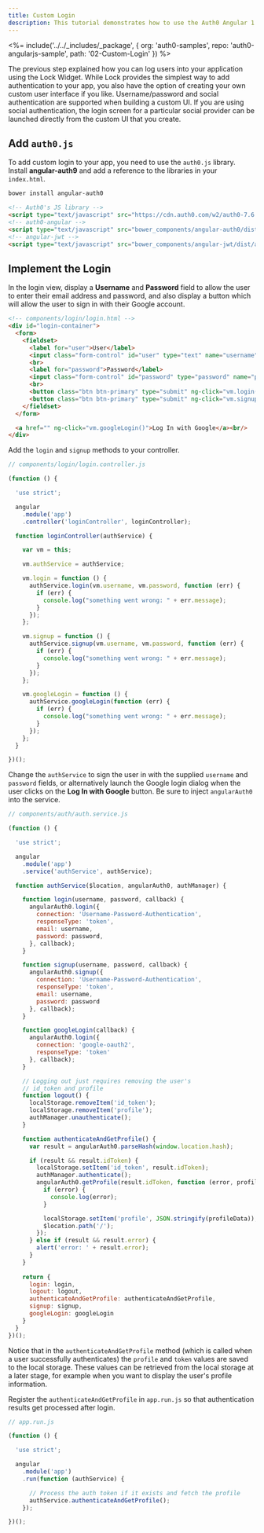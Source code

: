```yaml
---
title: Custom Login
description: This tutorial demonstrates how to use the Auth0 Angular 1.x SDK to add authentication and authorization to your mobile app.
---
```


<%= include('../../_includes/_package', {
  org: 'auth0-samples',
  repo: 'auth0-angularjs-sample',
  path: '02-Custom-Login'
}) %>

The previous step explained how you can log users into your application using the Lock Widget. While Lock provides the simplest way to add authentication to your app, you also have the option of creating your own custom user interface if you like. Username/password and social authentication are supported when building a custom UI. If you are using social authentication, the login screen for a particular social provider can be launched directly from the custom UI that you create.

## Add `auth0.js`

To add custom login to your app, you need to use the `auth0.js` library. Install **angular-auth9** and add a reference to the libraries in your `index.html`.

```bash
bower install angular-auth0
```

```html
<!-- Auth0's JS library -->
<script type="text/javascript" src="https://cdn.auth0.com/w2/auth0-7.6.min.js"></script>
<!-- auth0-angular -->
<script type="text/javascript" src="bower_components/angular-auth0/dist/angular-auth0.js"></script>
<!-- angular-jwt -->
<script type="text/javascript" src="bower_components/angular-jwt/dist/angular-jwt.js"></script>
```

## Implement the Login

In the login view, display a **Username** and **Password** field to allow the user to enter their email address and password, and also display a button which will allow the user to sign in with their Google account.

```html
<!-- components/login/login.html -->
<div id="login-container">
  <form>
    <fieldset>
      <label for="user">User</label>
      <input class="form-control" id="user" type="text" name="username" ng-model="vm.username" />
      <br>
      <label for="password">Password</label>
      <input class="form-control" id="password" type="password" name="password" ng-model="vm.password" />
      <br>
      <button class="btn btn-primary" type="submit" ng-click="vm.login()">Log In</button>
      <button class="btn btn-primary" type="submit" ng-click="vm.signup()">Sign Up</button>
    </fieldset>
  </form>

  <a href="" ng-click="vm.googleLogin()">Log In with Google</a><br/>
</div>
```

Add the `login` and `signup` methods to your controller.

```js
// components/login/login.controller.js

(function () {

  'use strict';

  angular
    .module('app')
    .controller('loginController', loginController);

  function loginController(authService) {

    var vm = this;

    vm.authService = authService;

    vm.login = function () {
      authService.login(vm.username, vm.password, function (err) {
        if (err) {
          console.log("something went wrong: " + err.message);
        }
      });
    };

    vm.signup = function () {
      authService.signup(vm.username, vm.password, function (err) {
        if (err) {
          console.log("something went wrong: " + err.message);
        }
      });
    };

    vm.googleLogin = function () {
      authService.googleLogin(function (err) {
        if (err) {
          console.log("something went wrong: " + err.message);
        }
      });
    };
  }

})();
```

Change the `authService` to sign the user in with the supplied `username` and `password` fields, or alternatively launch the Google login dialog when the user clicks on the **Log In with Google** button. Be sure to inject `angularAuth0` into the service.

```js
// components/auth/auth.service.js

(function () {

  'use strict';

  angular
    .module('app')
    .service('authService', authService);

  function authService($location, angularAuth0, authManager) {

    function login(username, password, callback) {
      angularAuth0.login({
        connection: 'Username-Password-Authentication',
        responseType: 'token',
        email: username,
        password: password,
      }, callback);
    }

    function signup(username, password, callback) {
      angularAuth0.signup({
        connection: 'Username-Password-Authentication',
        responseType: 'token',
        email: username,
        password: password
      }, callback);
    }

    function googleLogin(callback) {
      angularAuth0.login({
        connection: 'google-oauth2',
        responseType: 'token'
      }, callback);
    }

    // Logging out just requires removing the user's
    // id_token and profile
    function logout() {
      localStorage.removeItem('id_token');
      localStorage.removeItem('profile');
      authManager.unauthenticate();
    }

    function authenticateAndGetProfile() {
      var result = angularAuth0.parseHash(window.location.hash);

      if (result && result.idToken) {
        localStorage.setItem('id_token', result.idToken);
        authManager.authenticate();
        angularAuth0.getProfile(result.idToken, function (error, profileData) {
          if (error) {
            console.log(error);
          }

          localStorage.setItem('profile', JSON.stringify(profileData));
          $location.path('/');
        });
      } else if (result && result.error) {
        alert('error: ' + result.error);
      }
    }
    
    return {
      login: login,
      logout: logout,
      authenticateAndGetProfile: authenticateAndGetProfile,
      signup: signup,
      googleLogin: googleLogin
    }
  }
})();
```

Notice that in the `authenticateAndGetProfile` method (which is called when a user successfully authenticates) the `profile` and `token` values are saved to the local storage. These values can be retrieved from the local storage at a later stage, for example when you want to display the user's profile information.

Register the `authenticateAndGetProfile` in `app.run.js` so that authentication results get processed after login.

```js
// app.run.js

(function () {

  'use strict';

  angular
    .module('app')
    .run(function (authService) {

      // Process the auth token if it exists and fetch the profile
      authService.authenticateAndGetProfile();
    });

})();
```
